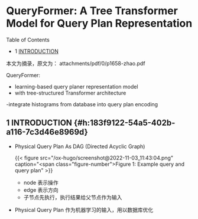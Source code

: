 # QueryFormer: A Tree Transformer Model for Query Plan Representation


<div class="ox-hugo-toc toc has-section-numbers">

<div class="heading">Table of Contents</div>

- <span class="section-num">1</span> [INTRODUCTION](#h:183f9122-54a5-402b-a116-7c3d46e8969d)

</div>
<!--endtoc-->


本文为摘录，原文为： attachments/pdf/0/p1658-zhao.pdf

QueryFormer:

-   learning-based query planer representation model
-   with tree-structured Transformer architecture

-integrate histograms from database into query plan encoding


## <span class="section-num">1</span> INTRODUCTION {#h:183f9122-54a5-402b-a116-7c3d46e8969d}

-   Physical Query Plan As DAG (Directed Acyclic Graph)

    <a id="figure--fig:screenshot@2022-11-03-11:43:04"></a>

    {{< figure src="/ox-hugo/screenshot@2022-11-03_11:43:04.png" caption="<span class=\"figure-number\">Figure 1: </span>Example query and query plan" >}}

    -   node 表示操作
    -   edge 表示方向
    -   子节点先执行，执行结果给父节点作为输入

-   Physical Query Plan 作为机器学习的输入，用以数据库优化

